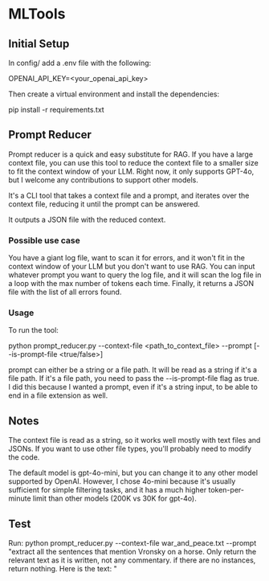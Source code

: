 # MLTools

## Initial Setup

In config/ add a .env file with the following:

OPENAI_API_KEY=<your_openai_api_key>

Then create a virtual environment and install the dependencies:

pip install -r requirements.txt

## Prompt Reducer

Prompt reducer is a quick and easy substitute for RAG. If you have a large context file, you can use this tool to reduce the context file to a smaller size to fit the context window of your LLM. Right now, it only supports GPT-4o, but I welcome any contributions to support other models.

It's a CLI tool that takes a context file and a prompt, and iterates over the context file, reducing it until the prompt can be answered.

It outputs a JSON file with the reduced context.

### Possible use case

You have a giant log file, want to scan it for errors, and it won't fit in the context window of your LLM but you don't want to use RAG. You can input whatever prompt you want to query the log file, and it will scan the log file in a loop with the max number of tokens each time. Finally, it returns a JSON file with the list of all errors found. 

### Usage

To run the tool:

python prompt_reducer.py --context-file <path_to_context_file> --prompt <prompt> [--is-prompt-file <true/false>]

prompt can either be a string or a file path. It will be read as a string if it's a file path. If it's a file path, you need to pass the --is-prompt-file flag as true. I did this because I wanted a prompt, even if it's a string input, to be able to end in a file extension as well.

## Notes

The context file is read as a string, so it works well mostly with text files and JSONs. If you want to use other file types, you'll probably need to modify the code.

The default model is gpt-4o-mini, but you can change it to any other model supported by OpenAI. However, I chose 4o-mini because it's usually sufficient for simple filtering tasks, and it has a much higher token-per-minute limit than other models (200K vs 30K for gpt-4o).

## Test

Run: python prompt_reducer.py --context-file war_and_peace.txt --prompt "extract all the sentences that mention Vronsky on a horse. Only return the relevant text as it is written, not any commentary. if there are no instances, return nothing. Here is the text: " 